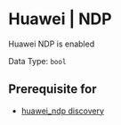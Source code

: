 # Huawei | NDP

Huawei NDP is enabled

Data Type: `bool`

## Prerequisite for

- [huawei_ndp discovery](../../../../admin/reference/discovery/box/huawei_ndp.md)
